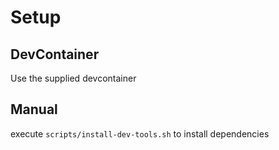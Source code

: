 
# Setup

## DevContainer

Use the supplied devcontainer

## Manual

execute `scripts/install-dev-tools.sh` to install dependencies

